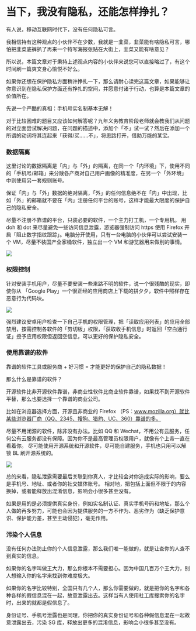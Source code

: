 # 当下，我没有隐私，还能怎样挣扎？

有人说，移动互联网时代下，没有任何隐私可言。

我相信持有这种观点的小伙伴不在少数，我就是一韭菜，韭菜能有啥隐私可言，哪怕把韭菜底裤扒了再来一个特写海报张贴在大街上，韭菜又能有啥意见？

所以说，本篇文章对于秉持上述观点内容的小伙伴来说您可以直接略过了，有这个时间刷一篇爽文身心愉悦不好么。

如果你还想在保护隐私方面稍许挣扎一下，那么请耐心读完这篇文章，如果能够让你意识到在隐私保护方面还有挣扎的空间，并愿意付诸于行动，也算是本篇文章的价值所在。

先说一个严酷的真相：手机号实名制基本无解！

对于比较困难的题目又应该如何解答呢？九年义务教育阶段老师就会教我们从问题的对立面尝试解决问题，在问题的描述中，添加个「不」试一试？然后在添加一个所谓的动词将其连起来「获得/买……不」，将思路打开，借助万能的某宝。

### 数据隔离

这里讨论的数据隔离是「内」与「外」的隔离，在同一个「内环境」下，使用不同的「手机号/邮箱」来分散各产商对自己用户画像的精准度，在另一个「外环境」中则使用另一套规则账号。

保证「内」与「外」数据的绝对隔离，「外」的任何信息绝不在「内」中出现，比如「外」的邮箱就不要在「内」注册任何平台的账号，这样才能最大限度的保护自己的隐私安全。

尽量不注册不靠谱的平台，只装必要的软件，一个主力打工机，一个专用机。 用 doh 和 dot 来尽量避免一些访问信息泄露，游览器强制访问 https 使用 Firefox 开启「阻止数字指纹跟踪」。电脑分开使用，只有一台电脑的小伙伴可以尝试安装一个 VM，尽量不装国产全家桶软件，独立出一个 VM 和游览器用来做别的事情。

![](https://hediancha-1312143060.cos.ap-shanghai.myqcloud.com/202309222037657.png)

### 权限控制

针对安装手机用户，尽量不要安装一些来路不明的软件，说一个很残酷的现实，即使你从 「Google Play」一个很正经的应用商店上下载的拼夕夕，软件中照样存在恶意行为代码块。

![](https://hediancha-1312143060.cos.ap-shanghai.myqcloud.com/202304012148354.png)

强烈建议安卓用户检查一下自己手机的权限管理，把「读取应用列表」的应用全部禁用，按需控制各软件的「剪切板」权限，「获取收手机信息」时返回「空白通行证」授予应用权限但返回空信息，可以更好的保护隐私安全。

### 使用靠谱的软件

靠谱的软件工具或服务商 + 好习惯 = 才能更好的保护自己的隐私数据！

那么什么是靠谱的软件？

开源软件比非开源软件靠谱，非商业性软件比商业软件靠谱，如果找不到开源软件平替，那么也要选择一个靠谱的商业公司。

比如在浏览器选择方面，开源且非商业的 Firefox （PS：www.mozilla.org）就比某些浏览器厂商（QQ、2345、搜狗、猎豹、UC、360）靠谱的多。

尽量不用闭源的软件，除非没有办法。比如 QQ 和 Wechat，不用公有云服务，任何公有云服务都没有保障。因为你不是最高管理员权限用户，就像有个上帝一直在看着你。 尽可能使用开源系统和开源软件，尽可能自建服务，手机也只用可以解锁 BL 刷开源系统的。

![](https://hediancha-1312143060.cos.ap-shanghai.myqcloud.com/202309222037564.png)

总的来看，隐私泄露需要最后关联到你真人，才比较会对你造成实际的影响，要么是手机号、地址、或者你的社交媒体账号。  相对地，把包括上面但不限于的内容换掉，或者能释放出混淆信息，影响会小很多甚至没有。



如果是用的是必须提供真实身份，例如实名制认证、真实手机号码和地址，那么个人做的再多努力，可能也会因为提供服务的一方不作为、恶劣作为（缺乏保护意识、保护能力差，甚至主动侵犯），毫无作用。

### 污染个人信息

没有任何办法防止你的个人信息泄露，那么我们唯一能做的，就是让查你的人查不到真实的信息。

如果你的名字叫做王大力，那么你根本不需要担心。因为中国几百万个王大力，别人想输入你的名字来找到你难度极大。

如果你的名字比较特别，全国只有几个人，那么你需要做的，就是把你的名字和各种各样的假信息混在一起，故意泄露出去。这样当有人使用社工库搜索你的名字时，出来的就都是假信息了。

身份证号、手机号泄露也是同理，你把你的真实身份证号和各种假信息混在一起故意泄露出去，污染 SG 库，释放出更多的混淆信息，影响会小很多甚至没有。









